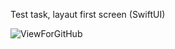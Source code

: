 Test task, layaut first screen (SwiftUI)


![ViewForGitHub](https://github.com/StevenKirke/SparTest/assets/33865213/f68dbc33-15f0-44c5-bbc4-15b2a0a6dff5)
